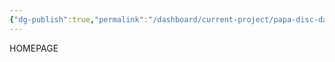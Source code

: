 ```yaml
---
{"dg-publish":true,"permalink":"/dashboard/current-project/papa-disc-database/publication/cameron-records-homepage/","tags":["gardenEntry"],"created":"2025-09-01T21:12:17.706+01:00","updated":"2025-09-01T21:13:28.747+01:00"}
---
```


HOMEPAGE